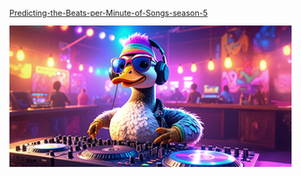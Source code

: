 [Predicting-the-Beats-per-Minute-of-Songs-season-5](https://www.kaggle.com/competitions/playground-series-s5e9/leaderboard)


![Predicting-the-Beats-per-Minute-of-Songsimage](https://github.com/Ishita95-harvard/Predicting-the-Beats-per-Minute-of-Songs-season-5/blob/main/header%20(3).png)
